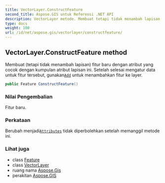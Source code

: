 ```yaml
---
title: VectorLayer.ConstructFeature
second_title: Aspose.GIS untuk Referensi .NET API
description: VectorLayer metode. Membuat tetapi tidak menambah lapisan fitur baru dengan atribut yang cocok dengan kumpulan atribut lapisan ini. Setelah selesai mengatur data untuk fitur tersebut gunakanAdd untuk menambahkan fitur ke layer.
type: docs
weight: 100
url: /id/net/aspose.gis/vectorlayer/constructfeature/
---
```

## VectorLayer.ConstructFeature method

Membuat (tetapi tidak menambah lapisan) fitur baru dengan atribut yang cocok dengan kumpulan atribut lapisan ini. Setelah selesai mengatur data untuk fitur tersebut, gunakan[`Add`](../add/) untuk menambahkan fitur ke layer.

```csharp
public Feature ConstructFeature()
```

### Nilai Pengembalian

Fitur baru.

### Perkataan

Berubah menjadi[`Attributes`](../attributes/) tidak diperbolehkan setelah memanggil metode ini.

### Lihat juga

* class [Feature](../../feature/)
* class [VectorLayer](../)
* ruang nama [Aspose.Gis](../../vectorlayer/)
* perakitan [Aspose.GIS](../../../)


